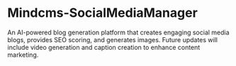 # Mindcms-SocialMediaManager
An AI-powered blog generation platform that creates engaging social media blogs, provides SEO scoring, and generates images. Future updates will include video generation and caption creation to enhance content marketing.
